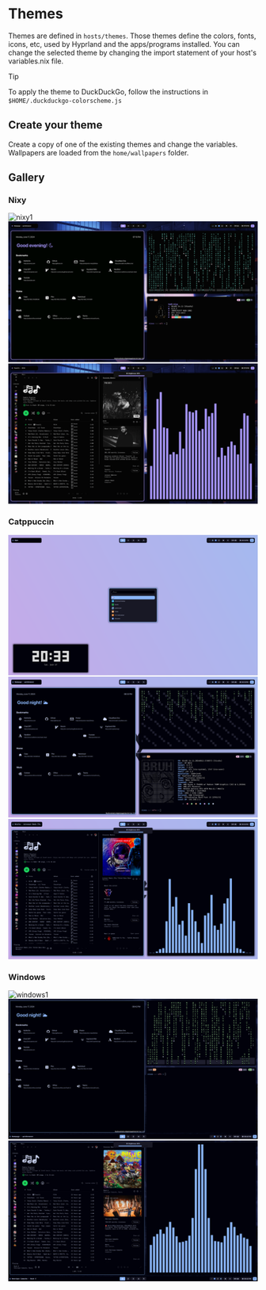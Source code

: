 # Themes

Themes are defined in `hosts/themes`. Those themes define the colors, fonts, icons, etc, used by Hyprland and the apps/programs installed.
You can change the selected theme by changing the import statement of your host's variables.nix file.

> [!TIP]
> To apply the theme to DuckDuckGo, follow the instructions in `$HOME/.duckduckgo-colorscheme.js`

## Create your theme

Create a copy of one of the existing themes and change the variables.
Wallpapers are loaded from the `home/wallpapers` folder.

## Gallery

### Nixy

![nixy1](src/nixy/1.png)
![nixy2](src/nixy/2.png)
![nixy3](src/nixy/3.png)

### Catppuccin

![catppuccin1](src/catppuccin/1.png)
![catppuccin2](src/catppuccin/2.png)
![catppuccin3](src/catppuccin/3.png)

### Windows

![windows1](src/windows/1.png)
![windows2](src/windows/2.png)
![windows3](src/windows/3.png)
